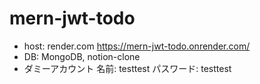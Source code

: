 # mern-jwt-todo
- host: render.com
https://mern-jwt-todo.onrender.com/
- DB: MongoDB, notion-clone
- ダミーアカウント
名前: testtest
パスワード: testtest

